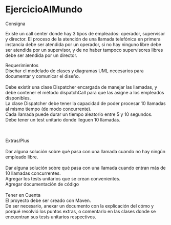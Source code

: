 # EjercicioAlMundo<br>
Consigna<br>

Existe un call center donde hay 3 tipos de empleados: operador, supervisor y director. El proceso de la atención de una llamada telefónica en primera instancia debe ser atendida por un operador, si no hay ninguno libre debe ser atendida por un supervisor, y de no haber tampoco supervisores libres debe ser atendida por un director.
<br>
 

Requerimientos<br>
Diseñar el modelado de clases y diagramas UML necesarios para documentar y comunicar el diseño.<br>
<br>Debe existir una clase Dispatcher encargada de manejar las llamadas, y debe contener el método dispatchCall para que las asigne a los empleados disponibles.
<br>La clase Dispatcher debe tener la capacidad de poder procesar 10 llamadas al mismo tiempo (de modo concurrente).
<br>Cada llamada puede durar un tiempo aleatorio entre 5 y 10 segundos.
<br>Debe tener un test unitario donde lleguen 10 llamadas.<br>
<br><br>

Extras/Plus<br>
<br>Dar alguna solución sobre qué pasa con una llamada cuando no hay ningún empleado libre.<br>
<br>Dar alguna solución sobre qué pasa con una llamada cuando entran más de 10 llamadas concurrentes.
<br>Agregar los tests unitarios que se crean convenientes.
<br>Agregar documentación de código
<br> 
<br>
Tener en Cuenta<br>
El proyecto debe ser creado con Maven.<br>
De ser necesario, anexar un documento con la explicación del cómo y porqué resolvió los puntos extras, o comentarlo en las clases donde se encuentran sus tests unitarios respectivos.
